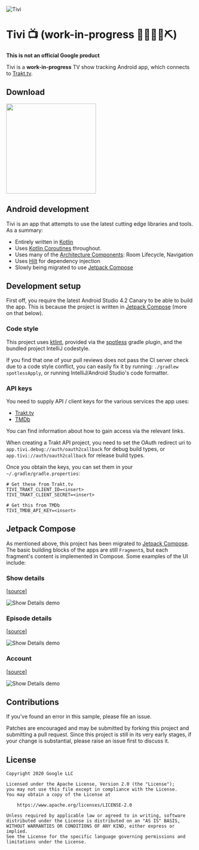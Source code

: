 ![Tivi](art/banner.png)

# Tivi 📺 (work-in-progress 👷🔧️👷‍♀️⛏)

**This is not an official Google product**

Tivi is a **work-in-progress** TV show tracking Android app, which connects to
[Trakt.tv](https://www.trakt.tv).


## Download

<a href="https://play.tivi.app" target="_blank">
<img src="https://play.google.com/intl/en_gb/badges/static/images/badges/en_badge_web_generic.png" width=240 />
</a>

## Android development

Tivi is an app that attempts to use the latest cutting edge libraries and tools. As a summary:

 * Entirely written in [Kotlin](https://kotlinlang.org/)
 * Uses [Kotlin Coroutines](https://kotlinlang.org/docs/reference/coroutines/coroutines-guide.html) throughout.
 * Uses many of the [Architecture Components](https://developer.android.com/topic/libraries/architecture/): Room Lifecycle, Navigation
 * Uses [Hilt](https://dagger.dev/hilt/) for dependency injection
 * Slowly being migrated to use [Jetpack Compose](https://developer.android.com/jetpack/compose)

## Development setup

First off, you require the latest Android Studio 4.2 Canary to be able to build the app. This is because the project is written in [Jetpack Compose](https://developer.android.com/jetpack/compose) (more on that below).

### Code style

This project uses [ktlint](https://github.com/pinterest/ktlint), provided via
the [spotless](https://github.com/diffplug/spotless) gradle plugin, and the bundled project IntelliJ codestyle.

If you find that one of your pull reviews does not pass the CI server check due to a code style conflict, you can
easily fix it by running: `./gradlew spotlessApply`, or running IntelliJ/Android Studio's code formatter.

### API keys

You need to supply API / client keys for the various services the
app uses:

- [Trakt.tv](https://trakt.docs.apiary.io)
- [TMDb](https://developers.themoviedb.org)

You can find information about how to gain access via the relevant links.

When creating a Trakt API project, you need to set the OAuth redirect uri to `app.tivi.debug://auth/oauth2callback` for debug build types, or `app.tivi://auth/oauth2callback` for release build types.

Once you obtain the keys, you can set them in your `~/.gradle/gradle.properties`:

```
# Get these from Trakt.tv
TIVI_TRAKT_CLIENT_ID=<insert>
TIVI_TRAKT_CLIENT_SECRET=<insert>

# Get this from TMDb
TIVI_TMDB_API_KEY=<insert>
```

## Jetpack Compose
As mentioned above, this project has been migrated to [Jetpack Compose](https://developer.android.com/jetpack/compose). The basic building blocks of the apps are still `Fragment`s, but each fragment's content is implemented in Compose. Some examples of the UI include:

### Show details
[[source](/ui-showdetails)]

![Show Details demo](art/show-details.gif)

### Episode details
[[source](/ui-episodedetails)]

![Show Details demo](art/episode-details.gif)

### Account
[[source](/ui-account)]

![Show Details demo](art/account.png)

## Contributions

If you've found an error in this sample, please file an issue.

Patches are encouraged and may be submitted by forking this project and
submitting a pull request. Since this project is still in its very early stages,
if your change is substantial, please raise an issue first to discuss it.

## License

```
Copyright 2020 Google LLC

Licensed under the Apache License, Version 2.0 (the "License");
you may not use this file except in compliance with the License.
You may obtain a copy of the License at

    https://www.apache.org/licenses/LICENSE-2.0

Unless required by applicable law or agreed to in writing, software
distributed under the License is distributed on an "AS IS" BASIS,
WITHOUT WARRANTIES OR CONDITIONS OF ANY KIND, either express or implied.
See the License for the specific language governing permissions and
limitations under the License.
```
